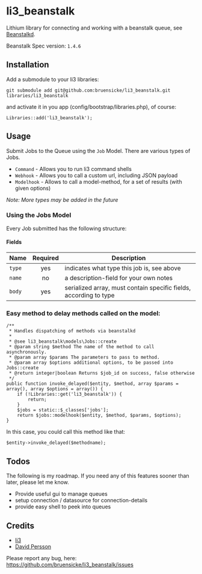 # li3_beanstalk

Lithium library for connecting and working with a beanstalk queue, see [Beanstalkd](http://kr.github.com/beanstalkd/).

Beanstalk Spec version: `1.4.6`

## Installation

Add a submodule to your li3 libraries:

	git submodule add git@github.com:bruensicke/li3_beanstalk.git libraries/li3_beanstalk

and activate it in you app (config/bootstrap/libraries.php), of course:

	Libraries::add('li3_beanstalk');

## Usage

Submit Jobs to the Queue using the `Job` Model. There are various types of Jobs.

- `Command` - Allows you to run li3 command shells
- `Webhook` - Allows you to call a custom url, including JSON payload
- `Modelhook` - Allows to call a model-method, for a set of results (with given options)

*Note: More types may be added in the future*


### Using the Jobs Model

Every Job submitted has the following structure:

#### Fields

| Name | Required | Description |
|------|:--------:|-------------|
|`type`| yes | indicates what type this job is, see above
|`name`| no | a description-field for your own notes
|`body`| yes | serialized array, must contain specific fields, according to type

### Easy method to delay methods called on the model:

	/**
	 * Handles dispatching of methods via beanstalkd
	 *
	 * @see li3_beanstalk\models\Jobs::create
	 * @param string $method The name of the method to call asynchronously.
	 * @param array $params The parameters to pass to method.
	 * @param array $options additional options, to be passed into Jobs::create
	 * @return integer|boolean Returns $job_id on success, false otherwise
	 */
	public function invoke_delayed($entity, $method, array $params = array(), array $options = array()) {
		if (!Libraries::get('li3_beanstalk')) {
			return;
		}
		$jobs = static::$_classes['jobs'];
		return $jobs::modelhook($entity, $method, $params, $options);
	}

In this case, you could call this method like that:

	$entity->invoke_delayed($methodname);

## Todos

The following is my roadmap. If you need any of this features sooner than later, please let me know.

- Provide useful gui to manage queues
- setup connection / datasource for connection-details
- provide easy shell to peek into queues

## Credits

* [li3](http://www.lithify.me)
* [David Persson](https://github.com/nperson)

Please report any bug, here: https://github.com/bruensicke/li3_beanstalk/issues
